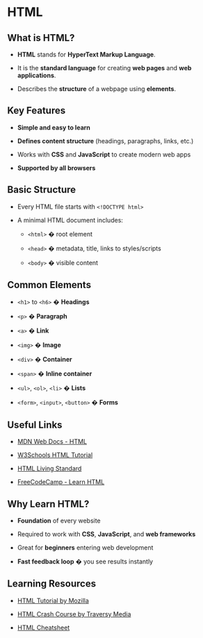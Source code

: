 # HTML

## What is HTML?

* **HTML** stands for **HyperText Markup Language**.

* It is the **standard language** for creating **web pages** and **web applications**.

* Describes the **structure** of a webpage using **elements**.



## Key Features

* **Simple and easy to learn**

* **Defines content structure** (headings, paragraphs, links, etc.)

* Works with **CSS** and **JavaScript** to create modern web apps

* **Supported by all browsers**



## Basic Structure

* Every HTML file starts with `<!DOCTYPE html>`

* A minimal HTML document includes:

  * `<html>` � root element

  * `<head>` � metadata, title, links to styles/scripts

  * `<body>` � visible content



## Common Elements

* `<h1>` to `<h6>` � **Headings**

* `<p>` � **Paragraph**

* `<a>` � **Link**

* `<img>` � **Image**

* `<div>` � **Container**

* `<span>` � **Inline container**

* `<ul>`, `<ol>`, `<li>` � **Lists**

* `<form>`, `<input>`, `<button>` � **Forms**



## Useful Links

* [MDN Web Docs - HTML](https://developer.mozilla.org/en-US/docs/Web/HTML)

* [W3Schools HTML Tutorial](https://www.w3schools.com/html/)

* [HTML Living Standard](https://html.spec.whatwg.org/)

* [FreeCodeCamp - Learn HTML](https://www.freecodecamp.org/learn/)



## Why Learn HTML?

* **Foundation** of every website

* Required to work with **CSS**, **JavaScript**, and **web frameworks**

* Great for **beginners** entering web development

* **Fast feedback loop** � you see results instantly



## Learning Resources

* [HTML Tutorial by Mozilla](https://developer.mozilla.org/en-US/docs/Learn/HTML)

* [HTML Crash Course by Traversy Media](https://www.youtube.com/watch?v=UB1O30fR-EE)

* [HTML Cheatsheet](https://htmlcheatsheet.com/)

